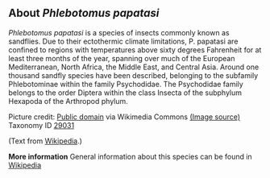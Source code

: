 **About *Phlebotomus papatasi***
-------------------------
*Phlebotomus papatasi* is a species of insects commonly known as 
sandflies. Due to their ectothermic climate limitations, P. papatasi 
are confined to regions with temperatures above sixty degrees 
Fahrenheit for at least three months of the year, spanning over much 
of the European Mediterranean, North Africa, the Middle East, and 
Central Asia. Around one thousand sandfly species have been described, 
belonging to the subfamily Phlebotominae within the family 
Psychodidae. The Psychodidae family belongs to the order Diptera 
within the class Insecta of the subphylum Hexapoda of the Arthropod 
phylum.


Picture credit: [Public domain](https://commons.wikimedia.org/wiki/Main_Page) via Wikimedia Commons [(Image source)](https://en.wikipedia.org/wiki/File:Phlebotomus_pappatasi_bloodmeal_begin.jpg)
Taxonomy ID [29031](https://www.uniprot.org/taxonomy/29031)

(Text from [Wikipedia](https://en.wikipedia.org/).)

**More information**
General information about this species can be found in [Wikipedia](https://en.wikipedia.org/wiki/Phlebotomus_papatasi)

